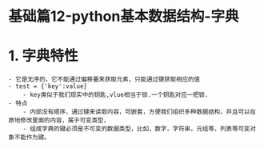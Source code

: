 # 基础篇12-python基本数据结构-字典
# 1. 字典特性
    - 它是无序的，它不能通过偏移量来获取元素，只能通过键获取相应的值
    - test = {'key':value}
        - key类似于我们现实中的钥匙,vlue相当于锁.一个钥匙对应一把锁.
    - 特点
        - 内部没有顺序，通过键来读取内容，可嵌套，方便我们组织多种数据结构，并且可以在原地修改里面的内容，属于可变类型，
        - 组成字典的键必须是不可变的数据类型，比如，数字，字符串，元组等，列表等可变对象不能作为键。
        